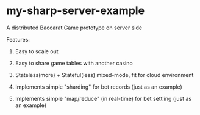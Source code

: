 # my-sharp-server-example
A distributed Baccarat Game prototype on server side

Features:

1. Easy to scale out

2. Easy to share game tables with another casino

3. Stateless(more) + Stateful(less) mixed-mode, fit for cloud environment

4. Implements simple "sharding" for bet records (just as an example)

5. Implements simple "map/reduce" (in real-time) for bet settling (just as an example)
